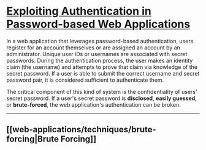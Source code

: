 # [Exploiting Authentication in Password-based Web Applications](https://portswigger.net/web-security/authentication/password-based)

In a web application that leverages password-based authentication, users register for an account themselves or are assigned an account by an administrator. Unique user IDs or usernames are associated with secret passwords. During the authentication process, the user makes an identity claim (the username) and attempts to prove that claim via knowledge of the secret password. If a user is able to submit the correct username and secret password pair, it is considered sufficient to authenticate them.

The critical component of this kind of system is the confidentiality of users' secret password. If a user's secret password is **disclosed**, **easily guessed**, or **brute-forced**, the web application's authentication can be broken.

---

## [[web-applications/techniques/brute-forcing|Brute Forcing]]